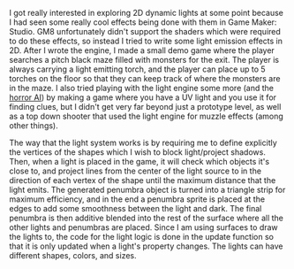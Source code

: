 I got really interested in exploring 2D dynamic lights at some point because I had seen some really cool effects being done with them in Game Maker: Studio. GM8 unfortunately didn't support the shaders which were required to do these effects, so instead I tried to write some light emission effects in 2D. After I wrote the engine, I made a small demo game where the player searches a pitch black maze filled with monsters for the exit. The player is always carrying a light emitting torch, and the player can place up to 5 torches on the floor so that they can keep track of where the monsters are in the maze. I also tried playing with the light engine some more (and the [horror AI](horrorai)) by making a game where you have a UV light and you use it for finding clues, but I didn't get very far beyond just a prototype level, as well as a top down shooter that used the light engine for muzzle effects (among other things).

The way that the light system works is by requiring me to define explicitly the vertices of the shapes which I wish to block light/project shadows. Then, when a light is placed in the game, it will check which objects it's close to, and project lines from the center of the light source to in the direction of each vertex of the shape until the maximum distance that the light emits. The generated penumbra object is turned into a triangle strip for maximum efficiency, and in the end a penumbra sprite is placed at the edges to add some smoothness between the light and dark. The final penumbra is then additive blended into the rest of the surface where all the other lights and penumbras are placed. Since I am using surfaces to draw the lights to, the code for the light logic is done in the update function so that it is only updated when a light's property changes. The lights can have different shapes, colors, and sizes.
